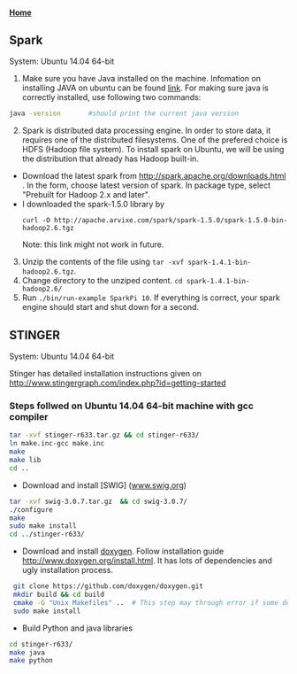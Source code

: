 #### [Home](README.md)

## Spark

System: Ubuntu 14.04 64-bit

1. Make sure you have Java installed on the machine. Infomation on installing JAVA on ubuntu can be found [link](https://www.digitalocean.com/community/tutorials/how-to-install-java-on-ubuntu-with-apt-get). For making sure java is correctly installed, use following two commands:
  ```bash
  java -version       #should print the current java version
  ```

2. Spark is distributed data processing engine. In order to store data, it requires one of the distributed filesystems. One of the prefered choice is HDFS (Hadoop file system). To install spark on Ubuntu, we will be using the distribution that already has Hadoop built-in.
  - Download the latest spark from http://spark.apache.org/downloads.html . In the form, choose latest version of spark. In package type, select "Prebuilt for Hadoop 2.x and later". 
  - I downloaded the spark-1.5.0 library by 
      ```
      curl -O http://apache.arvixe.com/spark/spark-1.5.0/spark-1.5.0-bin-hadoop2.6.tgz
      ```
    Note: this link might not work in future.
3. Unzip the contents of the file using `tar -xvf spark-1.4.1-bin-hadoop2.6.tgz`.
4. Change directory to the unziped content. `cd spark-1.4.1-bin-hadoop2.6/` 
  5. Run `./bin/run-example SparkPi 10`. If everything is correct, your spark engine should start and shut down for a second.

## STINGER

System: Ubuntu 14.04 64-bit

Stinger has detailed installation instructions given on http://www.stingergraph.com/index.php?id=getting-started

### Steps follwed on Ubuntu 14.04 64-bit machine with gcc compiler
```bash
tar -xvf stinger-r633.tar.gz && cd stinger-r633/
ln make.inc-gcc make.inc
make
make lib
cd ..
```
- Download and install [SWIG] (www.swig.org)
```bash
tar -xvf swig-3.0.7.tar.gz  && cd swig-3.0.7/
./configure
make
sudo make install
cd ../stinger-r633/
```

- Download and install [doxygen](www.doxygen.org). Follow installation guide http://www.doxygen.org/install.html. It has lots of dependencies and ugly installation process.
```bash
 git clone https://github.com/doxygen/doxygen.git
 mkdir build && cd build
 cmake -G "Unix Makefiles" ..  # This step may through error if some dependency is missing. Google will help here
 sudo make install
 ```

- Build Python and java libraries
```bash
cd stinger-r633/
make java
make python
```



